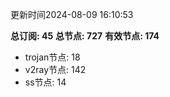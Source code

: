 更新时间2024-08-09 16:10:53

**总订阅: 45**
**总节点: 727**
**有效节点: 174**
- trojan节点: 18
- v2ray节点: 142
- ss节点: 14
